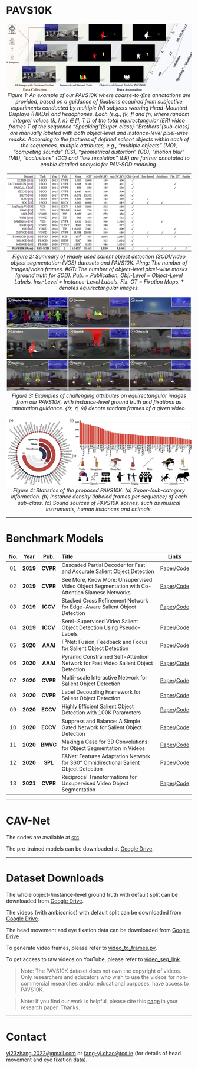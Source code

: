 
# PAVS10K

<p align="center">
    <img src="./figures/fig_teaser.jpg"/> <br />
    <em> 
    Figure 1: An example of our PAVS10K where coarse-to-fine annotations are provided, based on a guidance of fixations acquired from subjective experiments conducted by multiple (N) subjects wearing Head-Mounted Displays (HMDs) and headphones. Each (e.g., fk, fl and fn, where random integral values {k, l, n} ∈ [1, T ]) of the total equirectangular (ER) video frames T of the sequence “Speaking”(Super-class)-“Brothers”(sub-class) are manually labeled with both object-level and instance-level pixel-wise masks. According to the features of defined salient objects within each of the sequences, multiple attributes, e.g., “multiple objects” (MO), “competing sounds” (CS), “geometrical distortion” (GD), “motion blur” (MB), “occlusions” (OC) and “low resolution” (LR) are further annotated to enable detailed analysis for PAV-SOD modeling.
    </em>
</p>

<p align="center">
    <img src="./figures/fig_related_datasets.jpg"/> <br />
    <em> 
    Figure 2: Summary of widely used salient object detection (SOD)/video object segmentation (VOS) datasets and PAVS10K. #Img: The number of images/video frames. #GT: The number of object-level pixel-wise masks (ground truth for SOD). Pub. = Publication. Obj.-Level = Object-Level Labels. Ins.-Level = Instance-Level Labels. Fix. GT = Fixation Maps. † denotes equirectangular images.
    </em>
</p>

<p align="center">
    <img src="./figures/fig_dataset_examples.jpg"/> <br />
    <em> 
    Figure 3: Examples of challenging attributes on equirectangular images from our PAVS10K, with instance-level ground truth and fixations as annotation guidance. {𝑓𝑘, 𝑓𝑙, 𝑓𝑛} denote random frames of a given video.
    </em>
</p>

<p align="center">
    <img src="./figures/fig_dataset_statistics.jpg"/> <br />
    <em> 
    Figure 4: Statistics of the proposed PAVS10K. (a) Super-/sub-category information. (b) Instance density (labeled frames per sequence) of each sub-class. (c) Sound sources of PAVS10K scenes, such as musical instruments, human instances and animals.
    </em>
</p>

------

# Benchmark Models

**No.** | **Year** | **Pub.** | **Title** | **Links** 
:-: | :-:| :-: | :-  | :-: 
01 | **2019**| **CVPR** | Cascaded Partial Decoder for Fast and Accurate Salient Object Detection | [Paper](https://openaccess.thecvf.com/content_CVPR_2019/papers/Wu_Cascaded_Partial_Decoder_for_Fast_and_Accurate_Salient_Object_Detection_CVPR_2019_paper.pdf)/[Code](https://github.com/wuzhe71/CPD) 
02 | **2019**| **CVPR** | See More, Know More: Unsupervised Video Object Segmentation with Co-Attention Siamese Networks | [Paper](https://openaccess.thecvf.com/content_CVPR_2019/papers/Lu_See_More_Know_More_Unsupervised_Video_Object_Segmentation_With_Co-Attention_CVPR_2019_paper.pdf)/[Code](https://github.com/carrierlxk/COSNet) 
03 | **2019**| **ICCV** | Stacked Cross Refinement Network for Edge-Aware Salient Object Detection | [Paper](https://openaccess.thecvf.com/content_ICCV_2019/papers/Wu_Stacked_Cross_Refinement_Network_for_Edge-Aware_Salient_Object_Detection_ICCV_2019_paper.pdf)/[Code](https://github.com/wuzhe71/SCRN)
04 | **2019**| **ICCV** | Semi-Supervised Video Salient Object Detection Using Pseudo-Labels | [Paper](https://openaccess.thecvf.com/content_ICCV_2019/papers/Yan_Semi-Supervised_Video_Salient_Object_Detection_Using_Pseudo-Labels_ICCV_2019_paper.pdf)/[Code](https://github.com/Kinpzz/RCRNet-Pytorch)
05 | **2020**| **AAAI** | F³Net: Fusion, Feedback and Focus for Salient Object Detection | [Paper](https://ojs.aaai.org/index.php/AAAI/article/download/6916/6770)/[Code](https://github.com/weijun88/F3Net)
06 | **2020**| **AAAI** | Pyramid Constrained Self-Attention Network for Fast Video Salient Object Detection | [Paper](https://ojs.aaai.org/index.php/AAAI/article/view/6718/6572)/[Code](https://github.com/guyuchao/PyramidCSA)
07 | **2020**| **CVPR** | Multi-scale Interactive Network for Salient Object Detection | [Paper](https://openaccess.thecvf.com/content_CVPR_2020/papers/Pang_Multi-Scale_Interactive_Network_for_Salient_Object_Detection_CVPR_2020_paper.pdf)/[Code](https://github.com/lartpang/MINet)
08 | **2020**| **CVPR** | Label Decoupling Framework for Salient Object Detection | [Paper](https://openaccess.thecvf.com/content_CVPR_2020/papers/Wei_Label_Decoupling_Framework_for_Salient_Object_Detection_CVPR_2020_paper.pdf)/[Code](https://github.com/weijun88/LDF)
09 | **2020**| **ECCV** | Highly Efficient Salient Object Detection with 100K Parameters | [Paper](http://mftp.mmcheng.net/Papers/20EccvSal100k.pdf)/[Code](https://github.com/ShangHua-Gao/SOD100K)
10 | **2020**| **ECCV** | Suppress and Balance: A Simple Gated Network for Salient Object Detection | [Paper](https://www.ecva.net/papers/eccv_2020/papers_ECCV/papers/123470035.pdf)/[Code](https://github.com/Xiaoqi-Zhao-DLUT/GateNet-RGB-Saliency)
11 | **2020**| **BMVC** | Making a Case for 3D Convolutions for Object Segmentation in Videos | [Paper](https://www.bmvc2020-conference.com/assets/papers/0233.pdf)/[Code](https://github.com/sabarim/3DC-Seg)
12 | **2020**| **SPL** | FANet: Features Adaptation Network for 360° Omnidirectional Salient Object Detection | [Paper](https://ieeexplore.ieee.org/document/9211754)/[Code](https://github.com/DreaMKHuang/FANet)
13 | **2021**| **CVPR** | Reciprocal Transformations for Unsupervised Video Object Segmentation | [Paper](https://openaccess.thecvf.com/content/CVPR2021/papers/Ren_Reciprocal_Transformations_for_Unsupervised_Video_Object_Segmentation_CVPR_2021_paper.pdf)/[Code](https://github.com/OliverRensu/RTNet)

------

# CAV-Net

The codes are available at [src](https://github.com/PanoAsh/PAV-SOD/tree/main/src).

The pre-trained models can be downloaded at [Google Drive](https://drive.google.com/file/d/1gNWmgmlBfJqCYE5phDuHTMFIou1TAmXs/view?usp=sharing).

------

# Dataset Downloads

The whole object-/instance-level ground truth with default split can be downloaded from [Google Drive](https://drive.google.com/file/d/1Whp_ftuXza8-vkjNtICdxdRebcmzcrFi/view?usp=sharing).

The videos (with ambisonics) with default split can be downloaded from [Google Drive](https://drive.google.com/file/d/13FEv1yAyMmK4GkiZ2Mce6gJxQuME7vG3/view?usp=sharing). 

The head movement and eye fixation data can be downloaded from [Google Drive](https://drive.google.com/drive/folders/1tZDIESRiy3W2g--8lnNWag3KhpEGqTHc?usp=sharing)

To generate video frames, please refer to [video_to_frames.py](https://github.com/PanoAsh/ASOD60K/blob/main/video_to_frames.py).

To get access to raw videos on YouTube, please refer to [video_seq_link](https://github.com/PanoAsh/ASOD60K/blob/main/video_seq_link). 

> Note: The PAVS10K dataset does not own the copyright of videos. Only researchers and educators who wish to use the videos for non-commercial researches and/or educational purposes, have access to PAVS10K.

> Note: If you find our work is helpful, please cite this [page](https://github.com/PanoAsh/PAV-SOD) in your research paper. Thanks.

------

# Contact

yi23zhang.2022@gmail.com
or 
fang-yi.chao@tcd.ie (for details of head movement and eye fixation data).
